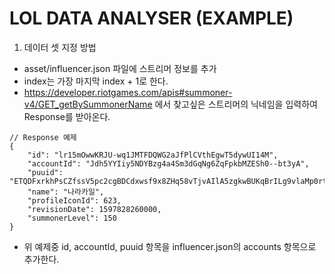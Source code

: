 # LOL DATA ANALYSER (EXAMPLE)
1. 데이터 셋 지정 방법
* asset/influencer.json 파일에 스트리머 정보를 추가
* index는 가장 마지막 index + 1로 한다.
* https://developer.riotgames.com/apis#summoner-v4/GET_getBySummonerName 에서 찾고싶은 스트리머의 닉네임을 입력하여 Response를 받아온다.
```
// Response 예제
{
    "id": "lr15mOwwKRJU-wq1JMTFDQWG2aJfPlCVthEgwT5dywUI14M",
    "accountId": "Jdh5YYIiy5NDYBzg4a4Sm3dGqNg6ZqFpkbMZESh0--bt3yA",
    "puuid": "ETQDFxrkhPsCZfssV5pc2cgBDCdxwsf9x8ZHq58vTjvAIlA5zgkwBUKqBrILg9vlaMp0rtmFLP8xmg",
    "name": "나라카일",
    "profileIconId": 623,
    "revisionDate": 1597828260000,
    "summonerLevel": 150
}
```
* 위 예제중 id, accountId, puuid 항목을 influencer.json의 accounts 항목으로 추가한다.